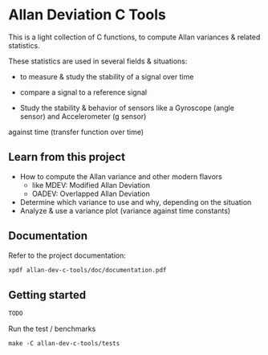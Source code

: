 # Allan Deviation C Tools 

This is a light collection of C functions, to compute Allan variances & related statistics.

These statistics are used in several fields & situations:

+ to measure & study the stability of a signal over time

+ compare a signal to a reference signal

+ Study the stability & behavior of sensors like a Gyroscope (angle sensor) and Accelerometer (g sensor)

against time (transfer function over time)

## Learn from this project

+ How to compute the Allan variance and other modern flavors 
  + like MDEV: Modified Allan Deviation
  + OADEV: Overlapped Allan Deviation
+ Determine which variance to use and why, depending on the situation
+ Analyze & use a variance plot (variance against time constants)

## Documentation

Refer to the project documentation:

```bash
xpdf allan-dev-c-tools/doc/documentation.pdf
```

## Getting started

```bash
TODO
```

Run the test / benchmarks

```
make -C allan-dev-c-tools/tests
```